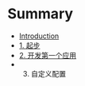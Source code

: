 # Summary

* [Introduction](README.md)
* [1. 起步](content/start.md)
* [2. 开发第一个应用](content/project.md)
* 3. 自定义配置

